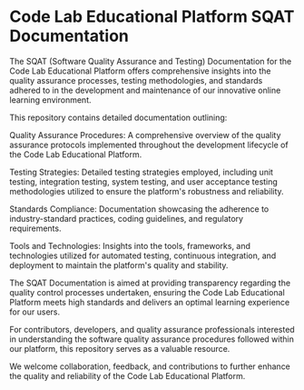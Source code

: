 # Code Lab Educational Platform SQAT Documentation

The SQAT (Software Quality Assurance and Testing) Documentation for the Code Lab Educational Platform offers comprehensive insights into the quality assurance processes, testing methodologies, and standards adhered to in the development and maintenance of our innovative online learning environment.

This repository contains detailed documentation outlining:

Quality Assurance Procedures: A comprehensive overview of the quality assurance protocols implemented throughout the development lifecycle of the Code Lab Educational Platform.

Testing Strategies: Detailed testing strategies employed, including unit testing, integration testing, system testing, and user acceptance testing methodologies utilized to ensure the platform's robustness and reliability.

Standards Compliance: Documentation showcasing the adherence to industry-standard practices, coding guidelines, and regulatory requirements.

Tools and Technologies: Insights into the tools, frameworks, and technologies utilized for automated testing, continuous integration, and deployment to maintain the platform's quality and stability.

The SQAT Documentation is aimed at providing transparency regarding the quality control processes undertaken, ensuring the Code Lab Educational Platform meets high standards and delivers an optimal learning experience for our users.

For contributors, developers, and quality assurance professionals interested in understanding the software quality assurance procedures followed within our platform, this repository serves as a valuable resource.

We welcome collaboration, feedback, and contributions to further enhance the quality and reliability of the Code Lab Educational Platform.
